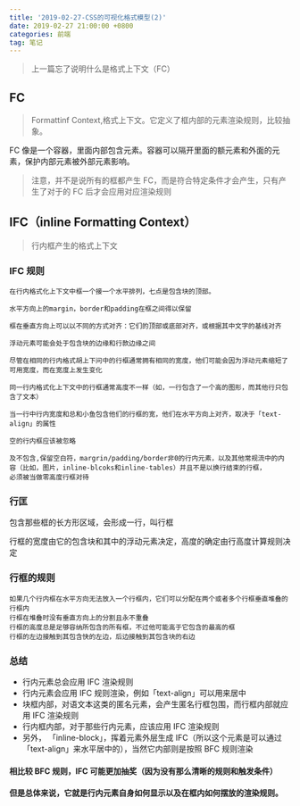 ```yaml
---
title: '2019-02-27-CSS的可视化格式模型(2)'
date: 2019-02-27 21:00:00 +0800
categories: 前端
tag: 笔记
---
```


> 上一篇忘了说明什么是格式上下文（FC）

## FC

> Formattinf Context,格式上下文。它定义了框内部的元素渲染规则，比较抽象。

FC 像是一个容器，里面内部包含元素。容器可以隔开里面的额元素和外面的元素，保护内部元素被外部元素影响。

> 注意，并不是说所有的框都产生 FC，而是符合特定条件才会产生，只有产生了对于的 FC 后才会应用对应渲染规则

## IFC（inline Formatting Context）

> 行内框产生的格式上下文

### IFC 规则

```
在行内格式化上下文中框一个接一个水平排列，七点是包含块的顶部。

水平方向上的margin，border和padding在框之间得以保留

框在垂直方向上可以以不同的方式对齐：它们的顶部或底部对齐，或根据其中文字的基线对齐

浮动元素可能会处于包含块的边缘和行款边缘之间

尽管在相同的行内格式胡上下问中的行框通常拥有相同的宽度，他们可能会因为浮动元素缩短了可用宽度，而在宽度上发生变化

同一行内格式化上下文中的行框通常高度不一样（如，一行包含了一个高的图形，而其他行只包含了文本）

当一行中行内宽度和总和小鱼包含他们的行框的宽，他们在水平方向上对齐，取决于「text-align」的属性

空的行内框应该被忽略

及不包含,保留空白符，margrin/padding/border非0的行内元素，以及其他常规流中的内容（比如，图片，inline-blcoks和inline-tables）并且不是以换行结束的行框，
必须被当做零高度行框对待
```

### 行匡

包含那些框的长方形区域，会形成一行，叫行框

行框的宽度由它的包含块和其中的浮动元素决定，高度的确定由行高度计算规则决定

### 行框的规则

```
如果几个行内框在水平方向无法放入一个行框内，它们可以分配在两个或者多个行框垂直堆叠的行框内
行框在堆叠时没有垂直方向上的分割且永不重叠
行框的高度总是足够容纳所包含的所有框，不过他可能高于它包含的最高的框
行框的左边接触到其包含快的左边，后边接触到其包含块的右边
```

### 总结

- 行内元素总会应用 IFC 渲染规则
- 行内元素会应用 IFC 规则渲染，例如「text-align」可以用来居中
- 块框内部，对语文本这类的匿名元素，会产生匿名行框包围，而行框内部就应用 IFC 渲染规则
- 行内框内部，对于那些行内元素，应该应用 IFC 渲染规则
- 另外， 「inline-block」，挥着元素外层生成 IFC（所以这个元素是可以通过「text-align」来水平居中的），当然它内部则是按照 BFC 规则渲染

#### 相比较 BFC 规则，IFC 可能更加抽奖（因为没有那么清晰的规则和触发条件）

#### 但是总体来说，它就是行内元素自身如何显示以及在框内如何摆放的渲染规则。
